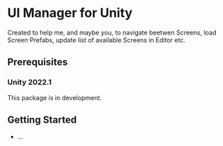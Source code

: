 # UI Manager for Unity

Created to help me, and maybe you, to navigate beetwen Screens, load Screen Prefabs, update list of available Screens in Editor etc.

## Prerequisites

### Unity 2022.1
This package is in development.

## Getting Started
- ...
